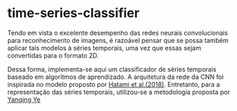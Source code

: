 # time-series-classifier

Tendo em vista o excelente desempenho das redes neurais convolucionais para reconhecimento de imagens, é razoável pensar que se possa também aplicar tais modelos à séries temporais, uma vez que essas sejam convertidas para o formato 2D. 

Dessa forma, implementa-se aqui um classificador de séries temporais baseado em  algoritmos de aprendizado.
A arquitetura da rede da CNN foi inspirada no modelo proposto por [Hatami et al.(2018)](https://link.springer.com/article/10.1007/s10115-018-1264-0). Entretanto, para a representação das séries temporais, utilizou-se a metodologia proposta por [Yanqing Ye](https://link.springer.com/article/10.1007/s10115-018-1264-0)
